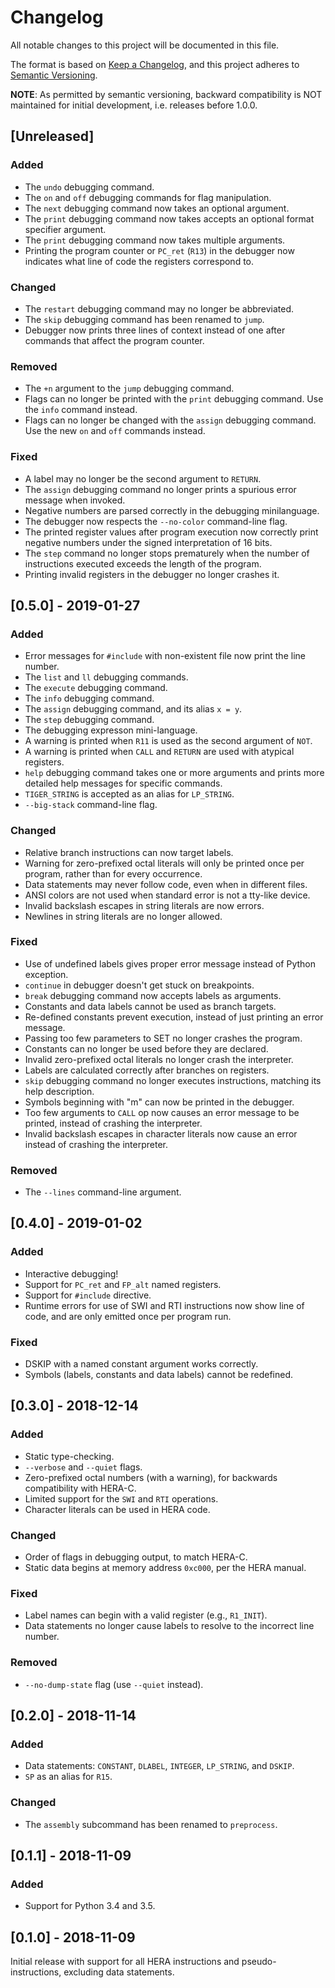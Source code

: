 # Changelog
All notable changes to this project will be documented in this file.

The format is based on [Keep a Changelog](https://keepachangelog.com/en/1.0.0/), and this project adheres to [Semantic Versioning](https://semver.org/spec/v2.0.0.html).

**NOTE**: As permitted by semantic versioning, backward compatibility is NOT maintained for initial development, i.e. releases before 1.0.0.

## [Unreleased]
### Added
- The `undo` debugging command.
- The `on` and `off` debugging commands for flag manipulation.
- The `next` debugging command now takes an optional argument.
- The `print` debugging command now takes accepts an optional format specifier argument.
- The `print` debugging command now takes multiple arguments.
- Printing the program counter or `PC_ret` (`R13`) in the debugger now indicates what line of code the registers correspond to.

### Changed
- The `restart` debugging command may no longer be abbreviated.
- The `skip` debugging command has been renamed to `jump`.
- Debugger now prints three lines of context instead of one after commands that affect the program counter.

### Removed
- The `+n` argument to the `jump` debugging command.
- Flags can no longer be printed with the `print` debugging command. Use the `info` command instead.
- Flags can no longer be changed with the `assign` debugging command. Use the new `on` and `off` commands instead.

### Fixed
- A label may no longer be the second argument to `RETURN`.
- The `assign` debugging command no longer prints a spurious error message when invoked.
- Negative numbers are parsed correctly in the debugging minilanguage.
- The debugger now respects the `--no-color` command-line flag.
- The printed register values after program execution now correctly print negative numbers under the signed interpretation of 16 bits.
- The `step` command no longer stops prematurely when the number of instructions executed exceeds the length of the program.
- Printing invalid registers in the debugger no longer crashes it.

## [0.5.0] - 2019-01-27
### Added
- Error messages for `#include` with non-existent file now print the line number.
- The `list` and `ll` debugging commands.
- The `execute` debugging command.
- The `info` debugging command.
- The `assign` debugging command, and its alias `x = y`.
- The `step` debugging command.
- The debugging expresson mini-language.
- A warning is printed when `R11` is used as the second argument of `NOT`.
- A warning is printed when `CALL` and `RETURN` are used with atypical registers.
- `help` debugging command takes one or more arguments and prints more detailed help messages for specific commands.
- `TIGER_STRING` is accepted as an alias for `LP_STRING`.
- `--big-stack` command-line flag.

### Changed
- Relative branch instructions can now target labels.
- Warning for zero-prefixed octal literals will only be printed once per program, rather than for every occurrence.
- Data statements may never follow code, even when in different files.
- ANSI colors are not used when standard error is not a tty-like device.
- Invalid backslash escapes in string literals are now errors.
- Newlines in string literals are no longer allowed.

### Fixed
- Use of undefined labels gives proper error message instead of Python exception.
- `continue` in debugger doesn't get stuck on breakpoints.
- `break` debugging command now accepts labels as arguments.
- Constants and data labels cannot be used as branch targets.
- Re-defined constants prevent execution, instead of just printing an error message.
- Passing too few parameters to SET no longer crashes the program.
- Constants can no longer be used before they are declared.
- Invalid zero-prefixed octal literals no longer crash the interpreter.
- Labels are calculated correctly after branches on registers.
- `skip` debugging command no longer executes instructions, matching its help description.
- Symbols beginning with "m" can now be printed in the debugger.
- Too few arguments to `CALL` op now causes an error message to be printed, instead of crashing the interpreter.
- Invalid backslash escapes in character literals now cause an error instead of crashing the interpreter.

### Removed
- The `--lines` command-line argument.


## [0.4.0] - 2019-01-02
### Added
- Interactive debugging!
- Support for `PC_ret` and `FP_alt` named registers.
- Support for `#include` directive.
- Runtime errors for use of SWI and RTI instructions now show line of code, and are only emitted once per program run.

### Fixed
- DSKIP with a named constant argument works correctly.
- Symbols (labels, constants and data labels) cannot be redefined.


## [0.3.0] - 2018-12-14
### Added
- Static type-checking.
- `--verbose` and `--quiet` flags.
- Zero-prefixed octal numbers (with a warning), for backwards compatibility with HERA-C.
- Limited support for the `SWI` and `RTI` operations.
- Character literals can be used in HERA code.

### Changed
- Order of flags in debugging output, to match HERA-C.
- Static data begins at memory address `0xc000`, per the HERA manual.

### Fixed
- Label names can begin with a valid register (e.g., `R1_INIT`).
- Data statements no longer cause labels to resolve to the incorrect line number.

### Removed
- `--no-dump-state` flag (use `--quiet` instead).


## [0.2.0] - 2018-11-14
### Added
- Data statements: `CONSTANT`, `DLABEL`, `INTEGER`, `LP_STRING`, and `DSKIP`.
- `SP` as an alias for `R15`.

### Changed
- The `assembly` subcommand has been renamed to `preprocess`.


## [0.1.1] - 2018-11-09
### Added
- Support for Python 3.4 and 3.5.


## [0.1.0] - 2018-11-09
Initial release with support for all HERA instructions and pseudo-instructions, excluding data statements.
